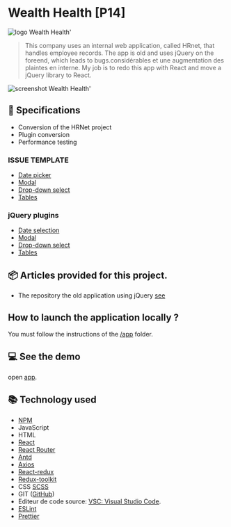 # Wealth Health [P14]

![logo Wealth Health'](https://github.com/MasterCodeDevelop/MohamedAliElhamech_P14_31122022/blob/master/project/logo.png?raw=true)
> This company uses an internal web application, called HRnet, that handles employee records. The app is old and uses jQuery on the foreend, which leads to bugs.considérables et une augmentation des plaintes en interne.
> My job is to redo this app with React and move a jQuery library to React.

![screenshot Wealth Health'](https://github.com/MasterCodeDevelop/MohamedAliElhamech_P14_31122022/blob/master/project/screen.png?raw=true)



## 📖 Specifications
- Conversion of the HRNet project
- Plugin conversion
- Performance testing

### ISSUE TEMPLATE
* [Date picker](https://github.com/OpenClassrooms-Student-Center/P12_Front-end/issues/1)
* [Modal](https://github.com/OpenClassrooms-Student-Center/P12_Front-end/issues/3)
* [Drop-down select](https://github.com/OpenClassrooms-Student-Center/P12_Front-end/issues/4)
* [Tables](https://github.com/OpenClassrooms-Student-Center/P12_Front-end/issues/2)
### jQuery plugins
* [Date selection](https://github.com/xdan/datetimepicker)
* [Modal](https://github.com/kylefox/jquery-modal)
* [Drop-down select](https://github.com/jquery/jquery-ui/blob/main/ui/widgets/selectmenu.js)
* [Tables](https://github.com/DataTables/DataTables)

## 📦 Articles provided for this project.
- The repository the old application using jQuery [see](https://github.com/MasterCodeDevelop/MohamedAliElhamech_P14_31122022/tree/master/HRNet)



## How to launch the application locally ?
You must follow the instructions of the [/app](https://github.com/MasterCodeDevelop/MohamedAliElhamech_P14_31122022/tree/master/app) folder.


## 💻 See the demo
open [app](https://mastercodedevelop.github.io/MohamedAliElhamech_P14_31122022/).


## 📚 Technology used
- [NPM](https://www.npmjs.com)
- JavaScript
- HTML
- [React](https://fr.reactjs.org/)
- [React Router](https://reactrouter.com/)
- [Antd](https://ant.design)
- [Axios](https://axios-http.com)
- [React-redux](https://react-redux.js.org)
- [Redux-toolkit](https://redux-toolkit.js.orghttps://redux-toolkit.js.org)
- CSS [SCSS](https://sass-lang.com)
- GIT ([GitHub](https://github.com/))
- Editeur de code source: [VSC: Visual Studio Code](https://code.visualstudio.com/).
- [ESLint](https://eslint.org)
- [Prettier](https://prettier.io)
